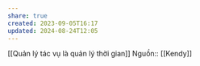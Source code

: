 ```yaml
---
share: true
created: 2023-09-05T16:17
updated: 2024-08-24T12:05
---
```

[[Quản lý tác vụ là quản lý thời gian]]
Nguồn:: [[Kendy]]